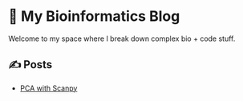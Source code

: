 # 🧬 My Bioinformatics Blog

Welcome to my space where I break down complex bio + code stuff.

## ✍️ Posts

- [PCA with Scanpy](posts/pca/pca.md)
